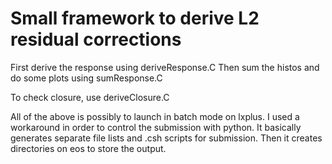 # Small framework to derive L2 residual corrections

First derive the response using deriveResponse.C
Then sum the histos and do some plots using sumResponse.C

To check closure, use deriveClosure.C

All of the above is possibly to launch in batch mode on lxplus. I used a workaround in order to control 
the submission with python. It basically generates separate file lists and .csh scripts for submission.
Then it creates directories on eos to store the output.
